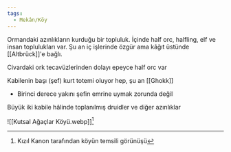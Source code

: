```yaml
---
tags:
  - Mekân/Köy
---  
```

  
Ormandaki azınlıkların kurduğu bir topluluk. İçinde half orc, halfling, elf ve insan toplulukları var. Şu an iç işlerinde özgür ama kâğıt üstünde [[Altbrück]]'e bağlı.  
  
Civardaki ork tecavüzlerinden dolayı epeyce half orc var  
  
Kabilenin başı (şef) kurt totemi oluyor hep, şu an [[Ghokk]]  
- Birinci derece yakını şefin emrine uymak zorunda değil  
	  
Büyük iki kabile hâlinde toplanılmış druidler ve diğer azınlıklar  
  
![[Kutsal Ağaçlar Köyü.webp]][^1]  
  
[^1]:  Kızıl Kanon tarafından köyün temsili görünüşü